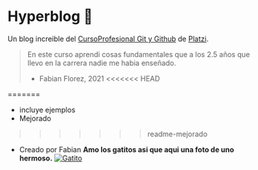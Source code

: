 # Hyperblog 💚
Un blog increible del [CursoProfesional Git y Github](http://platzi.com/clases/git-github/ "CursoProfesional Git y Github") de [Platzi](http://platzi.com "Platzi").

> En este curso aprendi cosas fundamentales que a los 2.5 años que llevo en la carrera nadie me habia enseñado.
> - Fabian Florez, 2021
<<<<<<< HEAD


=======
* incluye ejemplos
* Mejorado
>>>>>>> readme-mejorado
* Creado por Fabian 
**Amo los gatitos asi que aqui una foto de uno hermoso.**
[![Gatito](https://images.unsplash.com/photo-1611063959313-61ad0207dd12?ixid=MnwxMjA3fDB8MHxwaG90by1wYWdlfHx8fGVufDB8fHx8&ixlib=rb-1.2.1&auto=format&fit=crop&w=100%&q=80 "Gatito")](https://images.unsplash.com/photo-1611063959313-61ad0207dd12?ixid=MnwxMjA3fDB8MHxwaG90by1wYWdlfHx8fGVufDB8fHx8&ixlib=rb-1.2.1&auto=format&fit=crop&w=800&q=80 "Gatito")